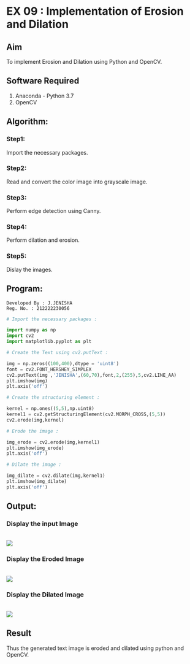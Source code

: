 # EX 09 : Implementation of Erosion and Dilation
## Aim
To implement Erosion and Dilation using Python and OpenCV.
## Software Required
1. Anaconda - Python 3.7
2. OpenCV
## Algorithm:
### Step1:
Import the necessary packages.
### Step2:
Read and convert the color image into grayscale image.

### Step3:
Perform edge detection using Canny.

### Step4:
Perform dilation and erosion.

### Step5:
Dislay the images.

 
## Program:
```
Developed By : J.JENISHA
Reg. No. : 212222230056
```

``` python
# Import the necessary packages :

import numpy as np
import cv2
import matplotlib.pyplot as plt

# Create the Text using cv2.putText :

img = np.zeros((100,400),dtype = 'uint8')
font = cv2.FONT_HERSHEY_SIMPLEX
cv2.putText(img ,'JENISHA',(60,70),font,2,(255),5,cv2.LINE_AA)
plt.imshow(img)
plt.axis('off')

# Create the structuring element :

kernel = np.ones((5,5),np.uint8)
kernel1 = cv2.getStructuringElement(cv2.MORPH_CROSS,(5,5))
cv2.erode(img,kernel)

# Erode the image :

img_erode = cv2.erode(img,kernel1)
plt.imshow(img_erode)
plt.axis('off')

# Dilate the image :

img_dilate = cv2.dilate(img,kernel1)
plt.imshow(img_dilate)
plt.axis('off')
```
## Output:

### Display the input Image
<br>
<img src="https://github.com/Jenishajustin/erosion-dilation/assets/119405070/3b155592-6f65-4f43-9661-4f90f6defe2b">

<br>

### Display the Eroded Image
<br>
<img src="https://github.com/Jenishajustin/erosion-dilation/assets/119405070/413caf35-e1c4-4bf4-b250-4ba3de23a562">

<br>

### Display the Dilated Image
<br>
<img src="https://github.com/Jenishajustin/erosion-dilation/assets/119405070/005bdb73-3b65-41f2-bf1f-ec9ac53dff11">

<br>

## Result
Thus the generated text image is eroded and dilated using python and OpenCV.
